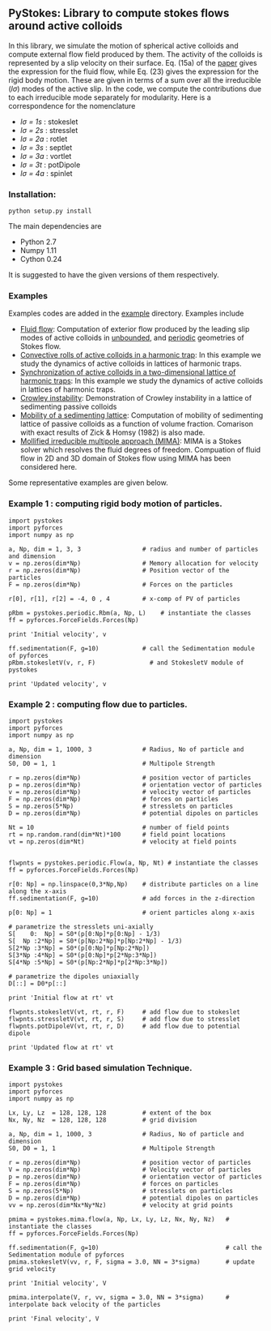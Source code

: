 ## PyStokes: Library to compute stokes flows around active colloids

In this library, we simulate the motion of spherical active colloids and compute external flow field produced by them. The activity of the colloids is represented by a slip velocity on their surface. Eq. (15a) of the [paper](https://arxiv.org/pdf/1603.05735.pdf) gives the expression for the fluid flow, while Eq. (23) gives the expression for the rigid body motion. These are given in terms of a sum over all the irreducible (*lσ*) modes of the active slip. In the code, we compute the contributions due to each irreducible mode separately for modularity. Here is a correspondence for the nomenclature

* *lσ = 1s* : stokeslet
* *lσ = 2s* : stresslet
* *lσ = 2a* : rotlet
* *lσ = 3s* : septlet
* *lσ = 3a* : vortlet
* *lσ = 3t* : potDipole 
* *lσ = 4a* : spinlet
 
### Installation:
```
python setup.py install
```

The main dependencies are

* Python 2.7
* Numpy  1.11
* Cython 0.24

It is suggested to have the given versions of them respectively.




### Examples


Examples codes are added in the [example](https://github.com/rajeshrinet/pystokes/tree/master/examples) directory. Examples include
* [Fluid flow](https://github.com/rajeshrinet/pystokes/tree/master/examples/streamplots): Computation of exterior flow produced by the leading slip modes of active colloids in [unbounded](https://github.com/rajeshrinet/pystokes/blob/master/examples/streamplots/notebooks/unboundedFlow.ipynb), and [periodic](https://github.com/rajeshrinet/pystokes/blob/master/examples/streamplots/notebooks/periodic.ipynb) geometries of Stokes flow.
* [Convective rolls of active colloids in a harmonic trap](https://github.com/rajeshrinet/pystokes/blob/master/examples/unbounded/activeColloidsSingleTrap/convectiveRolls.ipynb): In this example we study the dynamics of active colloids in lattices of harmonic traps.
* [Synchronization of active colloids in a two-dimensional lattice of harmonic
  traps](https://github.com/rajeshrinet/pystokes/blob/master/examples/unbounded/activeColloidsLatticeTraps/holographicTrap.ipynb): In this example we study the dynamics of active colloids in lattices of harmonic traps.
* [Crowley instability](https://github.com/rajeshrinet/pystokes/blob/master/examples/periodic/passiveColloids/crowleyInstability.py): Demonstration of Crowley instability in a lattice of sedimenting passive colloids
* [Mobility of a sedimenting lattice](https://github.com/rajeshrinet/pystokes/blob/master/examples/periodic/passiveColloids/mobilitySedimentingLattice.ipynb): Computation of mobility of sedimenting lattice of passive colloids as a function of volume fraction. Comarison with exact results of Zick & Homsy (1982) is also made.
* [Mollified irreducible multipole approach (MIMA)](https://github.com/rajeshrinet/pystokes/tree/master/examples/mima): MIMA is a Stokes solver which resolves the fluid degrees of freedom. Compuation of fluid flow in 2D and 3D domain of Stokes flow using MIMA has been considered here. 

Some representative examples are given below.


### Example 1 : computing rigid body motion of particles.

```
import pystokes
import pyforces
import numpy as np

a, Np, dim = 1, 3, 3                 # radius and number of particles and dimension
v = np.zeros(dim*Np)                 # Memory allocation for velocity
r = np.zeros(dim*Np)                 # Position vector of the particles
F = np.zeros(dim*Np)                 # Forces on the particles

r[0], r[1], r[2] = -4, 0 , 4         # x-comp of PV of particles

pRbm = pystokes.periodic.Rbm(a, Np, L)    # instantiate the classes
ff = pyforces.ForceFields.Forces(Np)

print 'Initial velocity', v

ff.sedimentation(F, g=10)            # call the Sedimentation module of pyforces
pRbm.stokesletV(v, r, F)               # and StokesletV module of pystokes

print 'Updated velocity', v
```

### Example 2 : computing flow due to particles.
```
import pystokes
import pyforces
import numpy as np

a, Np, dim = 1, 1000, 3              # Radius, No of particle and dimension
S0, D0 = 1, 1                        # Multipole Strength 

r = np.zeros(dim*Np)                 # position vector of particles
p = np.zeros(dim*Np)                 # orientation vector of particles
v = np.zeros(dim*Np)                 # velocity vector of particles
F = np.zeros(dim*Np)                 # forces on particles
S = np.zeros(5*Np)                   # stresslets on particles
D = np.zeros(dim*Np)                 # potential dipoles on particles

Nt = 10                              # number of field points
rt = np.random.rand(dim*Nt)*100      # field point locations
vt = np.zeros(dim*Nt)                # velocity at field points


flwpnts = pystokes.periodic.Flow(a, Np, Nt) # instantiate the classes
ff = pyforces.ForceFields.Forces(Np)

r[0: Np] = np.linspace(0,3*Np,Np)    # distribute particles on a line along the x-axis 
ff.sedimentation(F, g=10)            # add forces in the z-direction

p[0: Np] = 1                         # orient particles along x-axis

# parametrize the stresslets uni-axially
S[    0:  Np] = S0*(p[0:Np]*p[0:Np] - 1/3)
S[  Np :2*Np] = S0*(p[Np:2*Np]*p[Np:2*Np] - 1/3)
S[2*Np :3*Np] = S0*(p[0:Np]*p[Np:2*Np])
S[3*Np :4*Np] = S0*(p[0:Np]*p[2*Np:3*Np])
S[4*Np :5*Np] = S0*(p[Np:2*Np]*p[2*Np:3*Np])

# parametrize the dipoles uniaxially
D[::] = D0*p[::]

print 'Initial flow at rt' vt

flwpnts.stokesletV(vt, rt, r, F)     # add flow due to stokeslet
flwpnts.stressletV(vt, rt, r, S)     # add flow due to stresslet
flwpnts.potDipoleV(vt, rt, r, D)     # add flow due to potential dipole

print 'Updated flow at rt' vt
```


### Example 3 : Grid based simulation Technique.
```
import pystokes
import pyforces
import numpy as np

Lx, Ly, Lz  = 128, 128, 128          # extent of the box
Nx, Ny, Nz  = 128, 128, 128          # grid division 

a, Np, dim = 1, 1000, 3              # Radius, No of particle and dimension
S0, D0 = 1, 1                        # Multipole Strength 

r = np.zeros(dim*Np)                 # position vector of particles
V = np.zeros(dim*Np)                 # Velocity vector of particles
p = np.zeros(dim*Np)                 # orientation vector of particles
F = np.zeros(dim*Np)                 # forces on particles
S = np.zeros(5*Np)                   # stresslets on particles
D = np.zeros(dim*Np)                 # potential dipoles on particles
vv = np.zeros(dim*Nx*Ny*Nz)          # velocity at grid points

pmima = pystokes.mima.flow(a, Np, Lx, Ly, Lz, Nx, Ny, Nz)   # instantiate the classes
ff = pyforces.ForceFields.Forces(Np)

ff.sedimentation(F, g=10)                                   # call the Sedimentation module of pyforces
pmima.stokesletV(vv, r, F, sigma = 3.0, NN = 3*sigma)       # update grid velocity

print 'Initial velocity', V

pmima.interpolate(V, r, vv, sigma = 3.0, NN = 3*sigma)      # interpolate back velocity of the particles

print 'Final velocity', V
```
